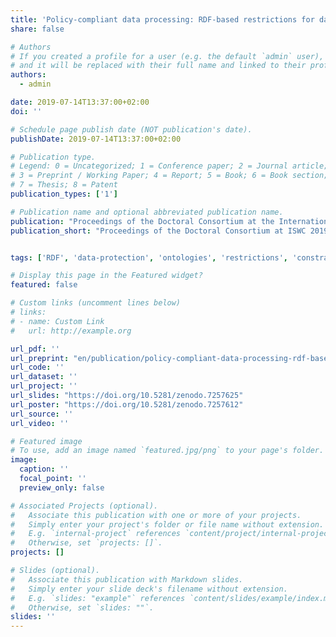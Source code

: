```yaml
---
title: 'Policy-compliant data processing: RDF-based restrictions for data-protection'
share: false

# Authors
# If you created a profile for a user (e.g. the default `admin` user), write the username (folder name) here
# and it will be replaced with their full name and linked to their profile.
authors:
  - admin

date: 2019-07-14T13:37:00+02:00
doi: ''

# Schedule page publish date (NOT publication's date).
publishDate: 2019-07-14T13:37:00+02:00

# Publication type.
# Legend: 0 = Uncategorized; 1 = Conference paper; 2 = Journal article;
# 3 = Preprint / Working Paper; 4 = Report; 5 = Book; 6 = Book section;
# 7 = Thesis; 8 = Patent
publication_types: ['1']

# Publication name and optional abbreviated publication name.
publication: "Proceedings of the Doctoral Consortium at the International Semantic Web Conference 2019"
publication_short: "Proceedings of the Doctoral Consortium at ISWC 2019"


tags: ['RDF', 'data-protection', 'ontologies', 'restrictions', 'constraints', 'axioms']

# Display this page in the Featured widget?
featured: false

# Custom links (uncomment lines below)
# links:
# - name: Custom Link
#   url: http://example.org

url_pdf: ''
url_preprint: "en/publication/policy-compliant-data-processing-rdf-based-restrictions-for-data-protection.pdf"
url_code: ''
url_dataset: ''
url_project: ''
url_slides: "https://doi.org/10.5281/zenodo.7257625"
url_poster: "https://doi.org/10.5281/zenodo.7257612"
url_source: ''
url_video: ''

# Featured image
# To use, add an image named `featured.jpg/png` to your page's folder.
image:
  caption: ''
  focal_point: ''
  preview_only: false

# Associated Projects (optional).
#   Associate this publication with one or more of your projects.
#   Simply enter your project's folder or file name without extension.
#   E.g. `internal-project` references `content/project/internal-project/index.md`.
#   Otherwise, set `projects: []`.
projects: []

# Slides (optional).
#   Associate this publication with Markdown slides.
#   Simply enter your slide deck's filename without extension.
#   E.g. `slides: "example"` references `content/slides/example/index.md`.
#   Otherwise, set `slides: ""`.
slides: ''
---
```


